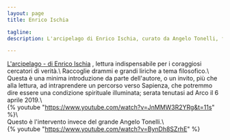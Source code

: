 ```yaml
---
layout: page
title: Enrico Ischia

tagline:  
description: L'arcipelago di Enrico Ischia, curato da Angelo Tonelli, filosofia di vita

---
```


[L'arcipelago - di Enrico Ischia](https://www.ibs.it/arcipelago-apparire-del-fondamento-drammi-libro-enrico-ischia/e/9788889526118?inventoryId=131741524)
, lettura indispensabile per i coraggiosi cercatori di verità.\\
Raccoglie drammi e grandi liriche a tema filosofico.\\
Questa è una minima introduzione da parte dell'autore, o un invito, più che alla lettura, ad intraprendere un percorso verso Sapienza,
che potremmo dire essere una condizione spirituale illuminata; serata tenutasi ad Arco
il 6 aprile 2019.\\
<br />
{% youtube "https://www.youtube.com/watch?v=JnMMW3R2YRg&t=11s" %}\\
<br />
Questo è l'intervento invece del grande Angelo Tonelli.\\
<br />
{% youtube "https://www.youtube.com/watch?v=BynDh8SZrhE" %}